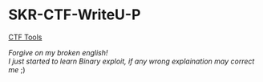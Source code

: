 # SKR-CTF-WriteU-P
[CTF Tools](http://teamskr.rocks/tools)

*Forgive on my broken english!*
<br>
*I just started to learn Binary exploit, if any wrong explaination may correct me* ;)
